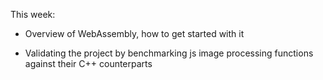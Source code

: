 This week:

- Overview of WebAssembly, how to get started with it

- Validating the project by benchmarking js image processing functions against their C++ counterparts


